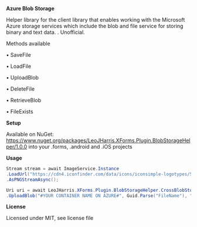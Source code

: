 **Azure Blob Storage**

Helper library for the client library that enables working with the Microsoft Azure storage services which include the blob and file service for storing binary and text data.
. Unofficial. 

Methods available 

• SaveFile

• LoadFile

• UploadBlob

• DeleteFile

• RetrieveBlob

• FileExists

**Setup**

Available on NuGet: https://www.nuget.org/packages/LeoJHarris.XForms.Plugin.BlobStorageHelper/1.0.0 into your .forms, .android and .iOS projects

**Usage**

```csharp
Stream stream = await ImageService.Instance
.LoadUrl("https://cdn4.iconfinder.com/data/icons/iconsimple-logotypes/512/github-128.png")
.AsPNGStreamAsync();

Uri uri = await LeoJHarris.XForms.Plugin.BlobStorageHelper.CrossBlobStorageHelper.Current
.UploadBlob("#YOUR CONTAINER NAME ON AZURE#", Guid.Parse("FileName"), "#CONNECTION STRING#", stream);
```

**License**

Licensed under MIT, see license file
